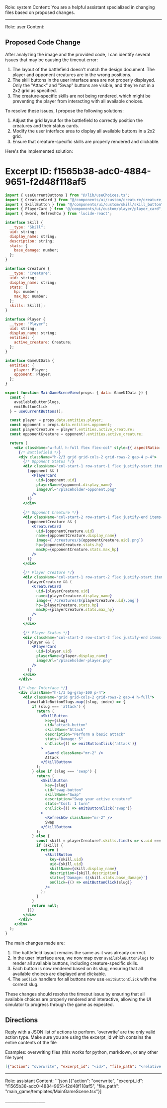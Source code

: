 Role: system
Content: You are a helpful assistant specialized in changing files based on proposed changes.
__________________
Role: user
Content: 
## Proposed Code Change
After analyzing the image and the provided code, I can identify several issues that may be causing the timeout error:

1. The layout of the battlefield doesn't match the design document. The player and opponent creatures are in the wrong positions.
2. The skill buttons in the user interface area are not properly displayed. Only the "Attack" and "Swap" buttons are visible, and they're not in a 2x2 grid as specified.
3. The creature-specific skills are not being rendered, which might be preventing the player from interacting with all available choices.

To resolve these issues, I propose the following solutions:

1. Adjust the grid layout for the battlefield to correctly position the creatures and their status cards.
2. Modify the user interface area to display all available buttons in a 2x2 grid.
3. Ensure that creature-specific skills are properly rendered and clickable.

Here's the implemented solution:

# Excerpt ID: f1565b38-adc0-4884-9651-f2d48f118af5
```jsx main_game/templates/MainGameScene.tsx
import { useCurrentButtons } from "@/lib/useChoices.ts";
import { CreatureCard } from "@/components/ui/custom/creature/creature_card";
import { SkillButton } from "@/components/ui/custom/skill/skill_button";
import { PlayerCard } from "@/components/ui/custom/player/player_card";
import { Sword, RefreshCw } from 'lucide-react';

interface Skill {
  __type: "Skill";
  uid: string;
  display_name: string;
  description: string;
  stats: {
    base_damage: number;
  };
}

interface Creature {
  __type: "Creature";
  uid: string;
  display_name: string;
  stats: {
    hp: number;
    max_hp: number;
  };
  skills: Skill[];
}

interface Player {
  __type: "Player";
  uid: string;
  display_name: string;
  entities: {
    active_creature: Creature;
  };
}

interface GameUIData {
  entities: {
    player: Player;
    opponent: Player;
  };
}

export function MainGameSceneView(props: { data: GameUIData }) {
  const {
    availableButtonSlugs,
    emitButtonClick
  } = useCurrentButtons();

  const player = props.data.entities.player;
  const opponent = props.data.entities.opponent;
  const playerCreature = player?.entities.active_creature;
  const opponentCreature = opponent?.entities.active_creature;

  return (
    <div className="w-full h-full flex flex-col" style={{ aspectRatio: '16/9' }}>
      {/* Battlefield */}
      <div className="h-2/3 grid grid-cols-2 grid-rows-2 gap-4 p-4">
        {/* Opponent Status */}
        <div className="col-start-1 row-start-1 flex justify-start items-start">
          {opponent && (
            <PlayerCard
              uid={opponent.uid}
              playerName={opponent.display_name}
              imageUrl="/placeholder-opponent.png"
            />
          )}
        </div>
        
        {/* Opponent Creature */}
        <div className="col-start-2 row-start-1 flex justify-end items-start">
          {opponentCreature && (
            <CreatureCard
              uid={opponentCreature.uid}
              name={opponentCreature.display_name}
              image={`/creatures/${opponentCreature.uid}.png`}
              hp={opponentCreature.stats.hp}
              maxHp={opponentCreature.stats.max_hp}
            />
          )}
        </div>
        
        {/* Player Creature */}
        <div className="col-start-1 row-start-2 flex justify-start items-end">
          {playerCreature && (
            <CreatureCard
              uid={playerCreature.uid}
              name={playerCreature.display_name}
              image={`/creatures/${playerCreature.uid}.png`}
              hp={playerCreature.stats.hp}
              maxHp={playerCreature.stats.max_hp}
            />
          )}
        </div>
        
        {/* Player Status */}
        <div className="col-start-2 row-start-2 flex justify-end items-end">
          {player && (
            <PlayerCard
              uid={player.uid}
              playerName={player.display_name}
              imageUrl="/placeholder-player.png"
            />
          )}
        </div>
      </div>

      {/* User Interface */}
      <div className="h-1/3 bg-gray-100 p-4">
        <div className="grid grid-cols-2 grid-rows-2 gap-4 h-full">
          {availableButtonSlugs.map((slug, index) => {
            if (slug === 'attack') {
              return (
                <SkillButton
                  key={slug}
                  uid="attack-button"
                  skillName="Attack"
                  description="Perform a basic attack"
                  stats="Damage: 5"
                  onClick={() => emitButtonClick('attack')}
                >
                  <Sword className="mr-2" />
                  Attack
                </SkillButton>
              );
            } else if (slug === 'swap') {
              return (
                <SkillButton
                  key={slug}
                  uid="swap-button"
                  skillName="Swap"
                  description="Swap your active creature"
                  stats="Cost: 1 turn"
                  onClick={() => emitButtonClick('swap')}
                >
                  <RefreshCw className="mr-2" />
                  Swap
                </SkillButton>
              );
            } else {
              const skill = playerCreature?.skills.find(s => s.uid === slug);
              if (skill) {
                return (
                  <SkillButton
                    key={skill.uid}
                    uid={skill.uid}
                    skillName={skill.display_name}
                    description={skill.description}
                    stats={`Damage: ${skill.stats.base_damage}`}
                    onClick={() => emitButtonClick(slug)}
                  />
                );
              }
            }
            return null;
          })}
        </div>
      </div>
    </div>
  );
}
```

The main changes made are:

1. The battlefield layout remains the same as it was already correct.
2. In the user interface area, we now map over `availableButtonSlugs` to render all available buttons, including creature-specific skills.
3. Each button is now rendered based on its slug, ensuring that all available choices are displayed and clickable.
4. The `onClick` handlers for all buttons now use `emitButtonClick` with the correct slug.

These changes should resolve the timeout issue by ensuring that all available choices are properly rendered and interactive, allowing the UI simulator to progress through the game as expected.

## Directions
Reply with a JSON list of actions to perform. 'overwrite' are the only valid action type. 
Make sure you are using the excerpt_id which contains the entire contents of the file

Examples:
overwriting files (this works for python, markdown, or any other file type)
```json output_example1
[{"action": "overwrite", "excerpt_id": "<id>", "file_path": "<relative file path>"}]
```

__________________
Role: assistant
Content: ```json
[{"action": "overwrite", "excerpt_id": "f1565b38-adc0-4884-9651-f2d48f118af5", "file_path": "main_game/templates/MainGameScene.tsx"}]
```
__________________

